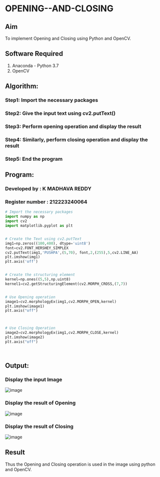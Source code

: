 # OPENING--AND-CLOSING
## Aim
To implement Opening and Closing using Python and OpenCV.

## Software Required
1. Anaconda - Python 3.7
2. OpenCV
## Algorithm:
### Step1: Import the necessary packages
### Step2: Give the input text using cv2.putText()
### Step3: Perform opening operation and display the result
### Step4: Similarly, perform closing operation and display the result
### Step5: End the program
## Program:
### Developed by : K  MADHAVA REDDY
### Register number : 212223240064
``` Python
# Import the necessary packages
import numpy as np
import cv2
import matplotlib.pyplot as plt


# Create the Text using cv2.putText
img1=np.zeros((100,400), dtype='uint8')
font=cv2.FONT_HERSHEY_SIMPLEX
cv2.putText(img1,'PUSHPA',(5,70), font,2,(255),5,cv2.LINE_AA)
plt.imshow(img1)
plt.axis('off')


# Create the structuring element
kernel=np.ones((5,5),np.uint8)
kernel1=cv2.getStructuringElement(cv2.MORPH_CROSS,(7,7))


# Use Opening operation
image1=cv2.morphologyEx(img1,cv2.MORPH_OPEN,kernel)
plt.imshow(image1)
plt.axis("off")



# Use Closing Operation
image2=cv2.morphologyEx(img1,cv2.MORPH_CLOSE,kernel)
plt.imshow(image2)
plt.axis("off")




```
## Output:

### Display the input Image
![image](https://github.com/Madhavareddy09/OPENING--AND-CLOSING/assets/145742470/7d13c0ce-1ae8-4fdd-b8a1-feae05e444f4)


### Display the result of Opening
![image](https://github.com/Madhavareddy09/OPENING--AND-CLOSING/assets/145742470/be56cb0a-de47-4ff1-9d0f-04b520e62cbf)


### Display the result of Closing
![image](https://github.com/Madhavareddy09/OPENING--AND-CLOSING/assets/145742470/ea3d96dc-5b48-4301-a08c-b55893846103)


## Result
Thus the Opening and Closing operation is used in the image using python and OpenCV.
